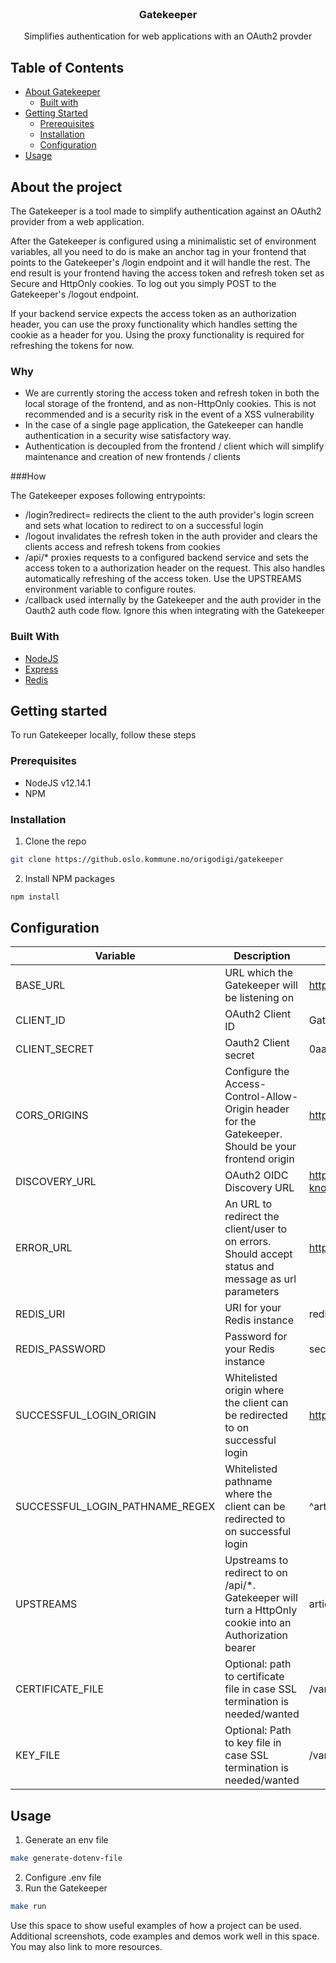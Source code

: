 <!--
*** Source of the README template: https://github.com/othneildrew/Best-README-Template/
*** Thanks for checking out this README Template. If you have a suggestion that would
*** make this better, please fork the repo and create a pull request or simply open
*** an issue with the tag "enhancement".
*** Thanks again! Now go create something AMAZING! :D
***
***
***
*** To avoid retyping too much info. Do a search and replace for the following:
*** github_username, repo, twitter_handle, email
-->


<!-- PROJECT LOGO -->
<br />
<p align="center">
  <h3 align="center">Gatekeeper</h3>

  <p align="center">
    Simplifies authentication for web applications with an OAuth2 provder
  </p>
</p>

<!-- TABLE OF CONTENTS -->
## Table of Contents

* [About Gatekeeper](#about-the-project)
  * [Built with](#built-with)
* [Getting Started](#getting-started)
  * [Prerequisites](#prerequisites)
  * [Installation](#installation)
  * [Configuration](#configuration)
* [Usage](#usage)


<!-- ABOUT THE PROJECT -->
## About the project
The Gatekeeper is a tool made to simplify authentication against an OAuth2 provider from a web application.

After the Gatekeeper is configured using a minimalistic set of environment variables, all you need to do is make an anchor tag in your frontend that points to the Gatekeeper's /login endpoint and it will handle the rest. The end result is your frontend having the access token and refresh token set as Secure and HttpOnly cookies. To log out you simply POST to the Gatekeeper's /logout endpoint.

If your backend service expects the access token as an authorization header, you can use the proxy functionality which handles setting the cookie as a header for you. Using the proxy functionality is required for refreshing the tokens for now.
### Why

* We are currently storing the access token and refresh token in both the local storage of the frontend, and as non-HttpOnly cookies. This is not recommended and is a security risk in the event of a XSS vulnerability
* In the case of a single page application, the Gatekeeper can handle authentication in a security wise satisfactory way.
* Authentication is decoupled from the frontend / client which will simplify maintenance and creation of new frontends / clients

###How

The Gatekeeper exposes following entrypoints:

- /login?redirect= redirects the client to the auth provider's login screen and sets what location to redirect to on a successful login
- /logout invalidates the refresh token in the auth provider and clears the clients access and refresh tokens from cookies
- /api/* proxies requests to a configured backend service and sets the access token to a authorization header on the request. This also handles automatically refreshing of the access token. Use the UPSTREAMS environment variable to configure routes.
- /callback used internally by the Gatekeeper and the auth provider in the Oauth2 auth code flow. Ignore this when integrating with the Gatekeeper


### Built With

* [NodeJS](https://nodejs.org/en/)
* [Express](https://expressjs.com/)
* [Redis](https://redis.io/)


<!-- GETTING STARTED -->
## Getting started

To run Gatekeeper locally, follow these steps

### Prerequisites

* NodeJS v12.14.1
* NPM

### Installation
 
1. Clone the repo
```sh
git clone https://github.oslo.kommune.no/origodigi/gatekeeper
```
2. Install NPM packages
```sh
npm install
```

<!-- CONFIGURATION -->
## Configuration
| Variable                        | Description                                                                                             | Example                                                                          |
|---------------------------------|---------------------------------------------------------------------------------------------------------|----------------------------------------------------------------------------------|
| BASE_URL                        | URL which the Gatekeeper will be listening on                                                           | https://gatekeeper.awesome.com                                                   |
| CLIENT_ID                       | OAuth2 Client ID                                                                                        | Gatekeeper                                                                       |
| CLIENT_SECRET                   | Oauth2 Client secret                                                                                    | 0aadea6c-9e01-43e9-a584-8bb579f0cc43                                             |
| CORS_ORIGINS                    | Configure the Access-Control-Allow-Origin header for the Gatekeeper. Should be your frontend origin     | https://awesome.com                                                              |
| DISCOVERY_URL                   | OAuth2 OIDC Discovery URL                                                                               | https://keycloak.awesome.com/auth/realms/public/.well-known/openid-configuration |
| ERROR_URL                       | An URL to redirect the client/user to on errors. Should accept status and message as url parameters     | https://awesome.com/error                                                        |
| REDIS_URI                       | URI for your Redis instance                                                                             | redis://redis.awesome.com                                                        |
| REDIS_PASSWORD                  | Password for your Redis instance                                                                        | secret                                                                           |
| SUCCESSFUL_LOGIN_ORIGIN         | Whitelisted origin where the client can be redirected to on successful login                            | https://awesome.com                                                              |
| SUCCESSFUL_LOGIN_PATHNAME_REGEX | Whitelisted pathname where the client can be redirected to on successful login                          | ^article/[0-9]$                                                                  |
| UPSTREAMS                       | Upstreams to redirect to on /api/*. Gatekeeper will turn a HttpOnly cookie into an Authorization bearer | articles=http://articles.service;writers=http://writers.service                  |
| CERTIFICATE_FILE                | Optional: path to certificate file in case SSL termination is needed/wanted                             | /var/keys/server.crt                                                             |
| KEY_FILE                        | Optional: Path to key file in case SSL termination is needed/wanted                                     | /var/keys/server.key                                                             |
<!-- USAGE EXAMPLES -->

## Usage

1. Generate an env file
```sh
make generate-dotenv-file
```
2. Configure .env file
3. Run the Gatekeeper
```sh
make run
```

Use this space to show useful examples of how a project can be used. Additional screenshots, code examples and demos work well in this space. You may also link to more resources.
